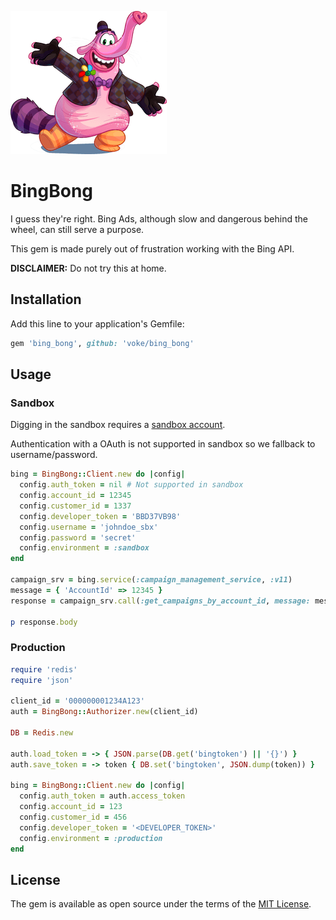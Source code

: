 
![BingBong](https://raw.githubusercontent.com/voke/bing_bong/master/bingbong.png)

# BingBong

I guess they're right. Bing Ads, although slow and dangerous behind the wheel,
can still serve a purpose.

This gem is made purely out of frustration working with the Bing API.

**DISCLAIMER:** Do not try this at home.

## Installation

Add this line to your application's Gemfile:

```ruby
gem 'bing_bong', github: 'voke/bing_bong'
```

## Usage

### Sandbox

Digging in the sandbox requires a [sandbox account](https://docs.microsoft.com/en-us/bingads/guides/sandbox).

Authentication with a OAuth is not supported in sandbox so we fallback to username/password.

```ruby
bing = BingBong::Client.new do |config|
  config.auth_token = nil # Not supported in sandbox
  config.account_id = 12345
  config.customer_id = 1337
  config.developer_token = 'BBD37VB98'
  config.username = 'johndoe_sbx'
  config.password = 'secret'
  config.environment = :sandbox
end

campaign_srv = bing.service(:campaign_management_service, :v11)
message = { 'AccountId' => 12345 }
response = campaign_srv.call(:get_campaigns_by_account_id, message: message)

p response.body

```

### Production

```ruby
require 'redis'
require 'json'

client_id = '000000001234A123'
auth = BingBong::Authorizer.new(client_id)

DB = Redis.new

auth.load_token = -> { JSON.parse(DB.get('bingtoken') || '{}') }
auth.save_token = -> token { DB.set('bingtoken', JSON.dump(token)) }

bing = BingBong::Client.new do |config|
  config.auth_token = auth.access_token
  config.account_id = 123
  config.customer_id = 456
  config.developer_token = '<DEVELOPER_TOKEN>'
  config.environment = :production
end
```

## License

The gem is available as open source under the terms of the [MIT License](http://opensource.org/licenses/MIT).
